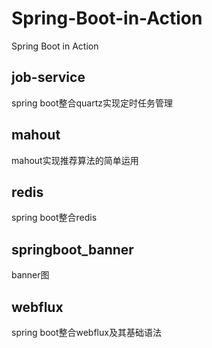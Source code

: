# Spring-Boot-in-Action
Spring Boot in Action
## job-service
spring boot整合quartz实现定时任务管理
## mahout
mahout实现推荐算法的简单运用
## redis
spring boot整合redis
## springboot_banner

banner图

## webflux
spring boot整合webflux及其基础语法
